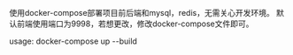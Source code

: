使用docker-compose部署项目前后端和mysql，redis，无需关心开发环境。
默认前端使用端口为9998，若想更改，修改docker-compose文件即可。

usage:
    docker-compose up --build